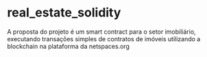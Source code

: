 # real_estate_solidity

A proposta do projeto é um smart contract para o setor imobiliário, executando transações simples de contratos de imóveis utilizando a blockchain na plataforma da netspaces.org
